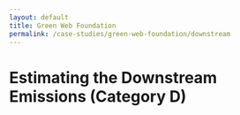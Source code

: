 ```yaml
---
layout: default
title: Green Web Foundation
permalink: /case-studies/green-web-foundation/downstream
---
```


# Estimating the Downstream Emissions (Category D)